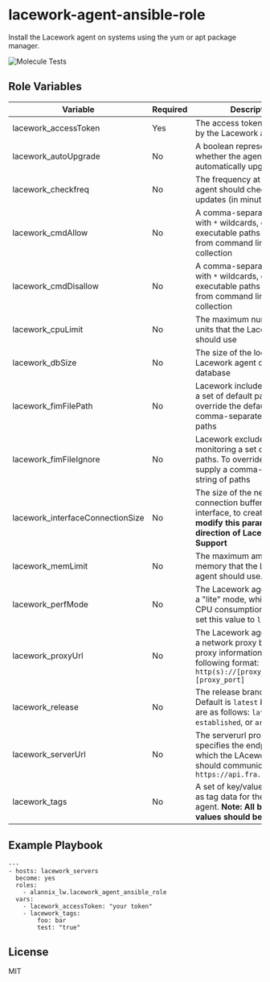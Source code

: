 # lacework-agent-ansible-role

Install the Lacework agent on systems using the yum or apt package manager.

![Molecule Tests](https://github.com/alannix-lw/lacework-agent-ansible-role/actions/workflows/molecule-tests.yml/badge.svg)

## Role Variables

| Variable                         | Required | Description                                                                                                                              |
| -------------------------------- | -------- | ---------------------------------------------------------------------------------------------------------------------------------------- |
| lacework_accessToken             | Yes      | The access token to be used by the Lacework agent                                                                                        |
| lacework_autoUpgrade             | No       | A boolean representing whether the agent should automatically upgrade                                                                    |
| lacework_checkfreq               | No       | The frequency at which the agent should check for updates (in minutes)                                                                   |
| lacework_cmdAllow                | No       | A comma-separated string, with `*` wildcards, of executable paths to include from command line argument collection                       |
| lacework_cmdDisallow             | No       | A comma-separated string, with `*` wildcards, of executable paths to exclude from command line argument collection                       |
| lacework_cpuLimit                | No       | The maximum number of CPU units that the Lacework agent should use                                                                       |
| lacework_dbSize                  | No       | The size of the local Lacework agent cache database                                                                                      |
| lacework_fimFilePath             | No       | Lacework includes monitoring a set of default paths. To override the default, supply a comma-separated string of paths                   |
| lacework_fimFileIgnore           | No       | Lacework excludes monitoring a set of default paths. To override the default, supply a comma-separated string of paths                   |
| lacework_interfaceConnectionSize | No       | The size of the network connection buffer, per interface, to create. **Only modify this parameter at the direction of Lacework Support** |
| lacework_memLimit                | No       | The maximum amount of memory that the Lacework agent should use.                                                                         |
| lacework_perfMode                | No       | The Lacework agent supports a "lite" mode, which reduces CPU consumption. To enable, set this value to `lite`                            |
| lacework_proxyUrl                | No       | The Lacework agent can use a network proxy by adding proxy information in the following format: `http(s)://[proxy_server]:[proxy_port]`  |
| lacework_release                 | No       | The release branch to install. Default is `latest` but options are as follows: `latest`, `established`, or `archived`                    |
| lacework_serverUrl               | No       | The serverurl property specifies the endpoint to which the LAcework agent should communicate. ex: `https://api.fra.lacework.net`         |
| lacework_tags                    | No       | A set of key/value pairs to use as tag data for the Lacework agent. **Note: All boolean tag values should be quoted.**                   |

## Example Playbook

```
---
- hosts: lacework_servers
  become: yes
  roles:
    - alannix_lw.lacework_agent_ansible_role
  vars:
    - lacework_accessToken: "your token"
    - lacework_tags:
        foo: bar
        test: "true"
```

## License

MIT
